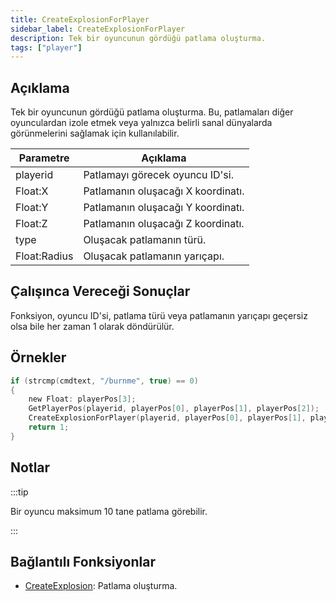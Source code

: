 ```yaml
---
title: CreateExplosionForPlayer
sidebar_label: CreateExplosionForPlayer
description: Tek bir oyuncunun gördüğü patlama oluşturma.
tags: ["player"]
---
```


## Açıklama

Tek bir oyuncunun gördüğü patlama oluşturma. Bu, patlamaları diğer oyunculardan izole etmek veya yalnızca belirli sanal dünyalarda görünmelerini sağlamak için kullanılabilir.

| Parametre    | Açıklama                                          |
| ------------ | ------------------------------------------------- |
| playerid     | Patlamayı görecek oyuncu ID'si.                   |
| Float:X      | Patlamanın oluşacağı X koordinatı.                |
| Float:Y      | Patlamanın oluşacağı Y koordinatı.                |
| Float:Z      | Patlamanın oluşacağı Z koordinatı.                |
| type         | Oluşacak patlamanın türü.                         |
| Float:Radius | Oluşacak patlamanın yarıçapı.                     |

## Çalışınca Vereceği Sonuçlar

Fonksiyon, oyuncu ID'si, patlama türü veya patlamanın yarıçapı geçersiz olsa bile her zaman 1 olarak döndürülür.

## Örnekler

```c
if (strcmp(cmdtext, "/burnme", true) == 0)
{
    new Float: playerPos[3];
    GetPlayerPos(playerid, playerPos[0], playerPos[1], playerPos[2]);
    CreateExplosionForPlayer(playerid, playerPos[0], playerPos[1], playerPos[2], 1, 10.0);
    return 1;
}
```

## Notlar

:::tip

Bir oyuncu maksimum 10 tane patlama görebilir.

:::

## Bağlantılı Fonksiyonlar

- [CreateExplosion](CreateExplosion): Patlama oluşturma.

